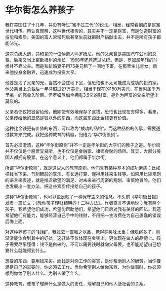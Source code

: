 # 华尔街怎么养孩子

我在美国住了十几年，并没有听过“富不过三代”的说法。相反，经常看到的是财富世代相传。再认真观察，这种世代相传的，其实并不一定是财富，而是创造财富的技能和素质。美国的富人常常死后甚至生前就把财产捐献出去，并不是所有孩子都能沾光。 

这次总统大选，共和党的一位候选人叫罗姆尼，他的父亲曾是美国汽车公司的总裁，后来又当上密歇根州的州长，1968年还竞选过总统。但是，罗姆尼年轻的时候并不靠父亲。而是和新婚妻子用75美元租了一间地下室，在那里生儿育女。后来他投身金融界，迅速成为投资大亨。 

他要是沾了父亲的光，当然不会住地下室，但恐怕也不太可能成为成功的投资家。他父亲当上总裁后一年挣超过27万美元，相当于现在的180万美元，在当时属于万里挑一的高收入阶层。但罗姆尼如今拥有3.5亿的财富，是作为巨富的父亲所望尘莫及的。 

父亲若仅仅把钱留给他，他即使有效地保存了这钱，恐怕也比现在穷得多。看来，父亲传给他的显然是钱以外的东西，而这些东西比金钱更有价值。 

这种比金钱更有价值的东西，可以称为“成功的品格”。而这种品格的传承，需要通过教育来完成。我把这种教育的精髓，归结为“华尔街原则”。 

首先必须澄清，这种“华尔街原则”并不一定是华尔街的大亨们的教子之道。华尔街并不仅仅是个股票交易所，也不仅仅是金融家、律师会聚的场所。其实，大部分美国人都拥有股票。在这个意义上，他们都属于华尔街。 

所谓“华尔街原则”，就是这些人的教育原则。他们具有某种基本的成功素质：比如把钱省下来、节制眼前的享乐、有长远打算、懂得用钱来生钱等。如果用比较规则的语言来表述，就是推迟欲望的满足、对未来进行周密的规划、审慎地冒险。他们也发展出一套办法，把这些素质传授给自己的孩子。 

这种“华尔街原则”，也可以说反映了一种保守主义的信念。不久前《华尔街日报》发表一篇长文：《教你孩子理财精明的十二种方法》。作者直言不讳地说：我有两个孩子，我希望他们成功，希望能帮助他们，希望他们日后对我有美好的回忆。我还希望他们有能力，能够经营自己手中的钱财，不用把一生浪费在为自己愚蠢的错误后悔上面。 

对这种养孩子的“钱经”，我过去一直嗤之以鼻，觉得铜臭味太重；但观察多了，则渐渐能体会到其中的好处。这好处不仅体现在金钱上，更体现在做人的品德上。孩子需要尽早懂得：钱不是白来的，不可以需要钱时就向父母要，也不能期望自己想要什么就能得到什么。 

想要的东西，要用钱来买。而钱是对你工作的奖赏，是你帮助别人的酬劳。当你要满足自己的需要时，你必须去工作。当你希望别人给你东西、为你做事时，你必须想到你给了别人什么、为别人做了什么。 

这种教育，使孩子理解什么是做人的责任，理解自己和他人及社会的关系。
